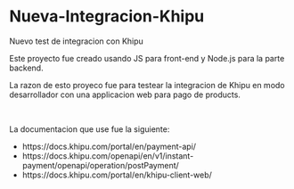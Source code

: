 # Nueva-Integracion-Khipu
Nuevo test de integracion con Khipu

<p>
Este proyecto fue creado usando JS para front-end y Node.js para la parte backend.

La razon de esto proyeco fue para testear la integracion de Khipu en modo desarrollador con una applicacion web para pago de products.
</p>
<br />

<p>
La documentacion que use fue la siguiente:

<ul>
<li>https://docs.khipu.com/portal/en/payment-api/</li>
<li>https://docs.khipu.com/openapi/en/v1/instant-payment/openapi/operation/postPayment/</li>
<li>https://docs.khipu.com/portal/en/khipu-client-web/</li>
</ul>
</p>
